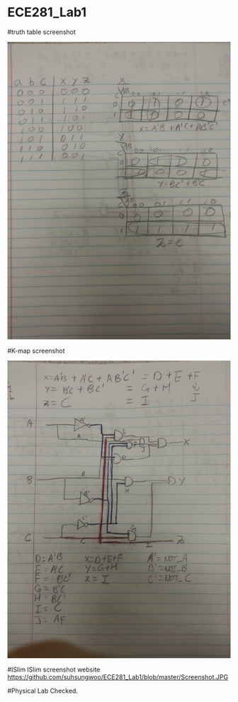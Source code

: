 ECE281_Lab1
===========


#truth table screenshot

![Screenshot](Truth_Table.jpg)

#K-map screenshot

![Screenshot](k-map_diagram.jpg)

#ISlim
ISlim screenshot website https://github.com/suhsungwoo/ECE281_Lab1/blob/master/Screenshot.JPG 

#Physical Lab
Checked.
